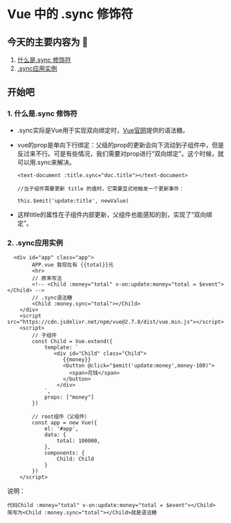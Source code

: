 # Vue 中的 .sync 修饰符

## 今天的主要内容为 🚀

1. [什么是.sync 修饰符](#jump1)
2. [.sync应用实例](#jump2)

## 开始吧

###  <span id="jump1">1. 什么是.sync 修饰符</span>
* .sync实际是Vue用于实现双向绑定时，[Vue官网](https://v2.cn.vuejs.org/v2/guide/components-custom-events.html#sync-%E4%BF%AE%E9%A5%B0%E7%AC%A6)提供的语法糖。
* vue的prop是单向下行绑定：父级的prop的更新会向下流动到子组件中，但是反过来不行。可是有些情况，我们需要对prop进行“双向绑定”。这个时候，就可以用.sync来解决。
  
  ```
  <text-document :title.sync="doc.title"></text-document>

  //当子组件需要更新 title 的值时，它需要显式地触发一个更新事件：

  this.$emit('update:title', newValue)
  ```
* 这样title的属性在子组件内部更新，父组件也能感知的到，实现了“双向绑定”。

###  <span id="jump2">2. .sync应用实例</span>
``` 
  <div id="app" class="app">
        APP.vue 我现在有 {{total}}元
        <hr>
        // 原来写法
        <!-- <Child :money="total" v-on:update:money="total = $event"></Child> -->
        // .sync语法糖
        <Child :money.sync="total"></Child>
    </div>
    <script src="https://cdn.jsdelivr.net/npm/vue@2.7.8/dist/vue.min.js"></script>
    <script>
        // 子组件
        const Child = Vue.extend({
            template: `
               <div id="Child" class="Child">
                  {{money}}
                  <button @click="$emit('update:money',money-100)">
                    <span>花钱</span>
                  </button> 
                </div>
            `,
            props: ["money"]
        })

        // root组件（父组件）
        const app = new Vue({
            el: '#app',
            data: {
                total: 100000,
            },
            components: {
                Child: Child
            }
        })
    </script>
```
说明：
```
代码Child :money="total" v-on:update:money="total = $event"></Child>
简写为<Child :money.sync="total"></Child>就是语法糖
```